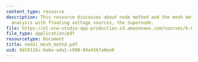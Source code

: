 ```yaml
---
content_type: resource
description: This resource discusses about node method and the mesh method and nodal
  analysis with floating voltage sources, the Supernode.
file: https://ol-ocw-studio-app-production.s3.amazonaws.com/courses/6-071j-introduction-to-electronics-signals-and-measurement-spring-2006/9d19116cbabeada1c98004a4367a0ee0_nodal_mesh_methd.pdf
file_type: application/pdf
resourcetype: Document
title: nodal_mesh_methd.pdf
uid: 9d19116c-babe-ada1-c980-04a4367a0ee0
---
```

